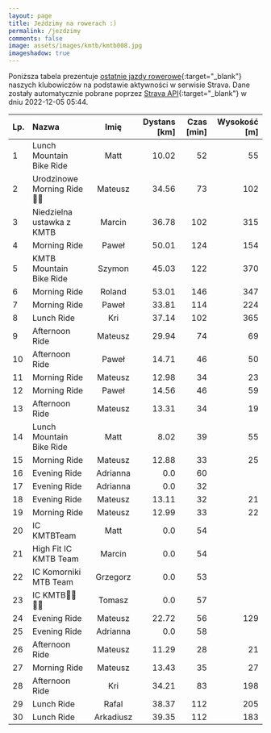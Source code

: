 ```yaml
---
layout: page
title: Jeździmy na rowerach :)
permalink: /jezdzimy
comments: false
image: assets/images/kmtb/kmtb008.jpg
imageshadow: true
---
```


Poniższa tabela prezentuje [ostatnie jazdy rowerowe](https://www.strava.com/clubs/336381){:target="_blank"} naszych klubowiczów na podstawie aktywności w serwisie Strava. Dane zostały automatycznie pobrane poprzez [Strava API](https://developers.strava.com/docs/reference/#api-Clubs-getClubActivitiesById){:target="_blank"} w dniu 2022-12-05 05:44.

Lp. | Nazwa | Imię | Dystans [km] | Czas [min] | Wysokość [m]
:--- | :--- | :---: | ---: | ---: | ---:
1|Lunch Mountain Bike Ride|Matt|10.02|52|55
2|Urodzinowe Morning Ride 🥳💪|Mateusz|34.56|73|102
3|Niedzielna ustawka z KMTB|Marcin|36.78|102|315
4|Morning Ride|Paweł|50.01|124|154
5|KMTB Mountain Bike Ride|Szymon|45.03|122|370
6|Morning Ride|Roland|53.01|146|347
7|Morning Ride|Paweł|33.81|114|224
8|Lunch Ride|Kri|37.14|102|365
9|Afternoon Ride|Mateusz|29.94|74|69
10|Afternoon Ride|Paweł|14.71|46|50
11|Morning Ride|Mateusz|12.98|34|23
12|Morning Ride|Paweł|14.56|46|59
13|Afternoon Ride|Mateusz|13.31|34|19
14|Lunch Mountain Bike Ride|Matt|8.02|39|55
15|Morning Ride|Mateusz|12.88|33|25
16|Evening Ride|Adrianna|0.0|60|
17|Evening Ride|Adrianna|0.0|32|
18|Evening Ride|Mateusz|13.11|32|21
19|Morning Ride|Mateusz|12.99|33|22
20|IC KMTBTeam|Matt|0.0|54|
21|High Fit IC KMTB Team|Marcin|0.0|54|
22|IC Komorniki MTB Team|Grzegorz|0.0|53|
23|IC KMTB💪🏻💪🏻|Tomasz|0.0|57|
24|Evening Ride|Mateusz|22.72|56|129
25|Evening Ride|Adrianna|0.0|58|
26|Afternoon Ride|Mateusz|11.29|28|21
27|Morning Ride|Mateusz|13.43|35|27
28|Afternoon Ride|Kri|34.21|83|198
29|Lunch Ride|Rafal|38.37|112|205
30|Lunch Ride|Arkadiusz|39.35|112|183
